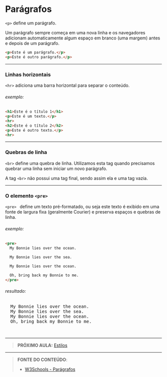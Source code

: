 # Parágrafos

`<p>` define um parágrafo.

Um parágrafo sempre começa em uma nova linha e os navegadores adicionam automaticamente algum espaço em branco (uma margem) antes e depois de um parágrafo.

````html
<p>Este é um parágrafo.</p>
<p>Este é outro parágrafo.</p>
````

****

### Linhas horizontais 

`<hr>` adiciona uma barra horizontal para separar o conteúdo. 

###### exemplo:

````html
<h1>Este é o título 1</h1>
<p>Este é um texto.</p>
<hr>
<h2>Este é o título 2</h2>
<p>Este é outro texto.</p>
<hr>
````

***

### Quebras de linha

`<br>` define uma quebra de linha. Utilizamos esta tag quando precisamos quebrar uma linha sem iniciar um novo parágrafo.

A tag `<br>` não possui uma tag final, sendo assim ela e uma tag vazia.

***

### O elemento `<pre>`

`<pre> ` define um texto pré-formatado, ou seja este texto é exibido em uma fonte de largura fixa (geralmente Courier) e preserva espaços e quebras de linha.

###### exemplo:

````html
<pre>
  My Bonnie lies over the ocean.

  My Bonnie lies over the sea.

  My Bonnie lies over the ocean.

  Oh, bring back my Bonnie to me.
</pre>
````

###### resultado:

<pre>
  My Bonnie lies over the ocean. 
  My Bonnie lies over the sea.
  My Bonnie lies over the ocean. 
  Oh, bring back my Bonnie to me.
</pre>

<br>

***

> **PRÓXIMO AULA:** [Estilos](../2.3-estilos)

***


> **FONTE DO CONTEÚDO**:
>
> - [W3Schools - Parágrafos](https://www.w3schools.com/html/html_paragraphs.asp)